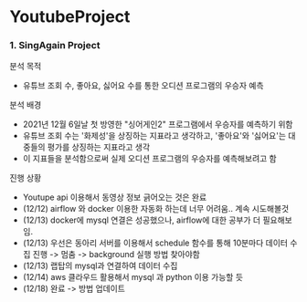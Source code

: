 # YoutubeProject

### 1. SingAgain Project
분석 목적
- 유튜브 조회 수, 좋아요, 싫어요 수를 통한 오디션 프로그램의 우승자 예측

분석 배경
- 2021년 12월 6일날 첫 방영한 "싱어게인2" 프로그램에서 우승자를 예측하기 위함
- 유튜브 조회 수는 '화제성'을 상징하는 지표라고 생각하고, '좋아요'와 '싫어요'는 대중들의 평가를 상징하는 지표라고 생각
- 이 지표들을 분석함으로써 실제 오디션 프로그램의 우승자를 예측해보려고 함




진행 상황
- Youtupe api 이용해서 동영상 정보 긁어오는 것은 완료
- (12/12) airflow 와 docker 이용한 자동화 하는데 너무 어려움.. 계속 시도해볼것 
- (12/13) docker에 mysql 연결은 성공했으나, airflow에 대한 공부가 더 필요해보임. 
- (12/13) 우선은 동아리 서버를 이용해서 schedule 함수를 통해 10분마다 데이터 수집 진행 -> 멈춤 -> background 실행 방법 찾아야함
- (12/13) 랩탑의 mysql과 연결하여 데이터 수집
- (12/14) aws 클라우드 활용해서 mysql 과 python 이용 가능할 듯
- (12/18) 완료 -> 방법 업데이트
